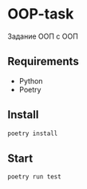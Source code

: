 # OOP-task
 Задание ООП с ООП
 
## Requirements
* Python
* Poetry

## Install
```sh
poetry install
```

## Start

```sh
poetry run test
```
